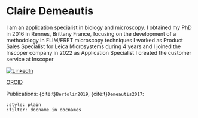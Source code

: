 # Claire Demeautis
I am an application specialist in biology and microscopy. I obtained my PhD  in 2016 in Rennes, Brittany France, focusing on the development of a methodology in FLIM/FRET microscopy techniques
I worked as Product Sales Specialist for Leica Microsystems during 4 years and I joined the  Inscoper company in 2022 as Application Specialist
I created the customer service at Inscoper

[![LinkedIn](https://badgen.net/badge/icon/linkedin?icon=linkedin&label)](https://www.linkedin.com/in/claire-d%C3%A9m%C3%A9autis-53b5b0102/)

[ORCID](https://orcid.org/0009-0004-7834-9621)

Publications: {cite:t}`Bertolin2019`, {cite:t}`Demeautis2017`:

```{bibliography}
:style: plain
:filter: docname in docnames
```